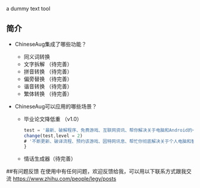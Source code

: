 a dummy text tool 

## 简介

* ChineseAug集成了哪些功能？
    *  同义词转换
    *  文字拆解   （待完善）
    *  拼音转换   （待完善）
    *  偏旁替换   （待完善）
    *  谐音转换   （待完善）
    *  繁体转换   （待完善）

* ChineseAug可以应用的哪些场景？
    *  毕业论文降低重 （v1.0）
        ```javascript
        test = '最新、破解程序、免费游戏、互联网资讯、帮你解决关于电脑和Android的一切问题 ！'
        change(test,level = 2)
        # '不断更新、破译流程、预约该游戏、因特网讯息、帮忙你彻底解决关于个人电脑和智能手机的一切原因 ！'
        }
        ```
    *  情话生成器（待完善）

##有问题反馈
在使用中有任何问题，欢迎反馈给我，可以用以下联系方式跟我交流
https://www.zhihu.com/people/legy/posts

```
